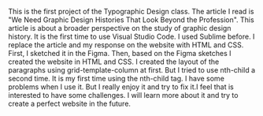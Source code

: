 This is the first project of the Typographic Design class. The article I read is "We Need Graphic Design Histories That Look Beyond the Profession". This article is about a broader perspective on the study of graphic design history. 
It is the first time to use Visual Studio Code. I used Sublime before. I replace the article and my response on the website with HTML and CSS. First, I sketched it in the Figma. Then, based on the Figma sketches I created the website in HTML and CSS. 
I created the layout of the paragraphs using grid-template-column at first. But I tried to use nth-child a second time. It is my first time using the nth-child tag. I have some problems when I use it. But I really enjoy it and try to fix it.I feel that is interested to have some challenges.
I will learn more about it and try to create a perfect website in the future.
